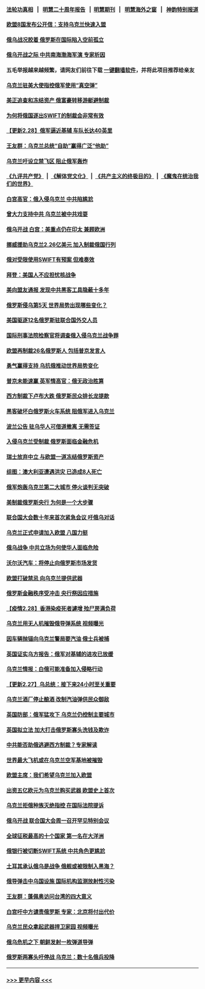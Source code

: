 #### [法轮功真相](https://github.com/gfw-breaker/truth/blob/master/README.md?t=0) &nbsp;&nbsp;|&nbsp;&nbsp; [明慧二十周年报告](https://github.com/gfw-breaker/mh-reports/blob/master/README.md?t=0) &nbsp;&nbsp;|&nbsp;&nbsp;[明慧期刊](https://github.com/gfw-breaker/mh-qikan) &nbsp;&nbsp;|&nbsp;&nbsp; [明慧海外之窗](https://github.com/gfw-breaker/mh-news/blob/master/README.md?t=0) &nbsp;&nbsp;|&nbsp;&nbsp; [神韵特别报道](https://github.com/gfw-breaker/mh-news/blob/master/shenyun.md?t=0)
#### [欧盟8国发布公开信：支持乌克兰快速入盟](../pages/nsc418/n13613287.md?t=03011650) 
#### [俄乌战况胶着 俄罗斯在国际陷入空前孤立](../pages/nsc418/n13613013.md?t=03011650) 
#### [俄乌开战之际 中共南海渤海军演 专家析因](../pages/nsc418/n13612549.md?t=03011650) 
#### 五毛举报越来越频繁，请网友们前往下载 [一键翻墙软件](https://github.com/gfw-breaker/ssr-accounts)，并将此项目推荐给亲友
#### [乌克兰驻美大使指控俄军使用“真空弹”](../pages/nsc418/n13612836.md?t=03011650) 
#### [美正追查和冻结资产 俄富豪转移游艇避制裁](../pages/nsc418/n13612193.md?t=03011650) 
#### [为何将俄国逐出SWIFT的制裁会非常有效](../pages/nsc418/n13612445.md?t=03011650) 
#### [【更新2.28】俄军逼近基辅 车队长达40英里](../pages/nsc418/n13611283.md?t=03011650) 
#### [王友群：乌克兰总统“自助”赢得广泛“他助”](../pages/nsc418/n13612495.md?t=03011650) 
#### [乌克兰吁设立禁飞区 阻止俄军轰炸](../pages/nsc418/n13612717.md?t=03011650) 
#### [《九评共产党》](https://github.com/begood0513/9ping.md/blob/master/README.md) &nbsp;|&nbsp; [《解体党文化》](../../../../jtdwh.md/blob/master/README.md)  &nbsp;|&nbsp; [《共产主义的终极目的》](../../../../gczydzjmd.md/blob/master/README.md) &nbsp;|&nbsp; [《魔鬼在统治我们的世界》](../../../../mgztzwmdsj.md/blob/master/README.md) 
#### [白宫高官：俄入侵乌克兰 中共陷尴尬](../pages/nsc418/n13612485.md?t=03011650) 
#### [曾大力支持中共 乌克兰被中共戏耍](../pages/nsc418/n13612650.md?t=03011650) 
#### [俄乌开战 白宫：美重点仍在印太 兼顾欧洲](../pages/nsc418/n13612133.md?t=03011650) 
#### [挪威援助乌克兰2.26亿美元 加入制裁俄国行列](../pages/nsc418/n13612435.md?t=03011650) 
#### [俄对受限使用SWIFT有预案 但难奏效](../pages/nsc418/n13612499.md?t=03011650) 
#### [拜登：美国人不应担忧核战争](../pages/nsc418/n13612456.md?t=03011650) 
#### [美向盟友通报 发现中共黑客工具隐蔽十多年](../pages/nsc418/n13612366.md?t=03011650) 
#### [俄罗斯侵乌第5天 世界局势出现哪些变化？](../pages/nsc418/n13611950.md?t=03011650) 
#### [美国驱逐12名俄罗斯驻联合国外交人员](../pages/nsc418/n13612358.md?t=03011650) 
#### [国际刑事法院检察官将调查俄入侵乌克兰战争罪](../pages/nsc418/n13612340.md?t=03011650) 
#### [欧盟再制裁26名俄罗斯人 包括普京发言人](../pages/nsc418/n13612255.md?t=03011650) 
#### [勇气赢得支持 乌抗俄推动世界局势变化](../pages/nsc418/n13612307.md?t=03011650) 
#### [普京未能速赢 英军情高官：俄无政治胜算](../pages/nsc418/n13612266.md?t=03011650) 
#### [西方制裁下卢布大跌 俄罗斯民众排长龙提款](../pages/nsc418/n13612204.md?t=03011650) 
#### [黑客破坏白俄罗斯火车系统 阻俄军进入乌克兰](../pages/nsc418/n13611928.md?t=03011650) 
#### [波兰公告 驻乌华人可借道撤离 无需签证](../pages/nsc418/n13612106.md?t=03011650) 
#### [入侵乌克兰受制裁 俄罗斯面临金融危机](../pages/nsc418/n13612057.md?t=03011650) 
#### [瑞士放弃中立 与欧盟一道冻结俄罗斯资产](../pages/nsc418/n13611855.md?t=03011650) 
#### [组图：澳大利亚遭遇洪灾 已造成8人死亡](../pages/nsc418/n13611350.md?t=03011650) 
#### [俄军炮轰乌克兰第二大城市 停火谈判无突破](../pages/nsc418/n13612087.md?t=03011650) 
#### [美制裁俄罗斯央行 为何是一个大步骤](../pages/nsc418/n13612089.md?t=03011650) 
#### [联合国大会数十年来首次紧急会议 吁俄乌对话](../pages/nsc418/n13611917.md?t=03011650) 
#### [乌克兰正式申请加入欧盟 八国力挺](../pages/nsc418/n13611954.md?t=03011650) 
#### [俄乌战争 中共立场为何使华人面临危险](../pages/nsc418/n13611979.md?t=03011650) 
#### [沃尔沃汽车：将停止向俄罗斯市场发货](../pages/nsc418/n13611848.md?t=03011650) 
#### [欧盟打破禁忌 向乌克兰提供武器](../pages/nsc418/n13611419.md?t=03011650) 
#### [俄罗斯金融秩序受冲击 央行祭因应措施](../pages/nsc418/n13611406.md?t=03011650) 
#### [【疫情2.28】香港染疫死者遽增 殓尸房满负荷](../pages/nsc418/n13610894.md?t=03011650) 
#### [乌克兰用无人机摧毁俄导弹系统 视频曝光](../pages/nsc418/n13610320.md?t=03011650) 
#### [因车辆抛锚向乌克兰警局要汽油 俄士兵被捕](../pages/nsc418/n13610903.md?t=03011650) 
#### [英国证实乌方报告：俄军对基辅的进攻已放缓](../pages/nsc418/n13610884.md?t=03011650) 
#### [乌克兰情报：白俄可能准备加入侵略行动](../pages/nsc418/n13610695.md?t=03011650) 
#### [【更新2.27】乌总统：接下来24小时至关重要](../pages/nsc418/n13607661.md?t=03011650) 
#### [乌克兰酒厂停止酿酒 改制汽油弹供民众御敌](../pages/nsc418/n13610231.md?t=03011650) 
#### [英国防部：俄军猛攻下 乌克兰仍控制主要城市](../pages/nsc418/n13610481.md?t=03011650) 
#### [英国拟立法 加大打击俄罗斯寡头洗钱及欺诈](../pages/nsc418/n13610225.md?t=03011650) 
#### [中共能否助俄逃避西方制裁？专家解读](../pages/nsc418/n13609307.md?t=03011650) 
#### [世界最大飞机或在乌克兰空军基地被摧毁](../pages/nsc418/n13609944.md?t=03011650) 
#### [欧盟主席：我们希望乌克兰加入欧盟](../pages/nsc418/n13609967.md?t=03011650) 
#### [出资五亿欧元为乌克兰购买武器 欧盟史上首次](../pages/nsc418/n13609835.md?t=03011650) 
#### [乌克兰拒俄种族灭绝指控 在国际法院提诉](../pages/nsc418/n13609759.md?t=03011650) 
#### [俄乌开战 联合国大会周一召开罕见特别会议](../pages/nsc418/n13609607.md?t=03011650) 
#### [全球征税最高的十个国家 第一名在大洋洲](../pages/nsc418/n13607577.md?t=03011650) 
#### [俄银行被切断SWIFT系统 中共角色更尴尬](../pages/nsc418/n13609576.md?t=03011650) 
#### [土耳其承认俄乌是战争 俄舰或被限制入黑海？](../pages/nsc418/n13609583.md?t=03011650) 
#### [俄导弹击中乌国设施 国际机构监测放射性污染](../pages/nsc418/n13609547.md?t=03011650) 
#### [王友群：蓬佩奥访问台湾的四大意义](../pages/nsc418/n13609549.md?t=03011650) 
#### [白宫吁中方谴责俄罗斯 专家：北京将付出代价](../pages/nsc418/n13609288.md?t=03011650) 
#### [乌克兰民众拿起武器捍卫家园 视频曝光](../pages/nsc418/n13609456.md?t=03011650) 
#### [俄乌危机之下 朝鲜发射一枚弹道导弹](../pages/nsc418/n13609315.md?t=03011650) 
#### [俄罗斯两寡头吁停战 乌克兰：数十名俄兵投降](../pages/nsc418/n13609238.md?t=03011650) 

----
#### [ >>> 更早内容 <<< ](../indexes/nsc418-earlier.md)
